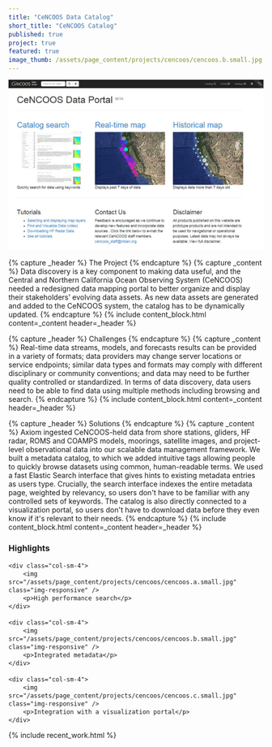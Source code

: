 ```yaml
---
title: "CeNCOOS Data Catalog"
short_title: "CeNCOOS Catalog"
published: true
project: true
featured: true
image_thumb: /assets/page_content/projects/cencoos/cencoos.b.small.jpg
---
```


<!-- 
{% capture _header %}
{% endcapture %}
{% capture _content %}
{% endcapture %}
{% capture _media %}
{% endcapture %}
{% include content_block.html content=_content header=_header media=_media %}
-->

<img src="/assets/page_content/projects/cencoos/screenshot.med.jpg" class="pull-right" />

{% capture _header %}
The Project
{% endcapture %}
{% capture _content %}
Data discovery is a key component  to making data useful, and the Central and Northern California Ocean Observing System (CeNCOOS) needed a redesigned data mapping portal to better organize and display their stakeholders’ evolving data assets. As new data assets are generated and added to the CeNCOOS system, the catalog has to be dynamically updated.
{% endcapture %}
{% include content_block.html content=_content header=_header %}


{% capture _header %}
Challenges
{% endcapture %}
{% capture _content %}
Real-time data streams, models, and forecasts results can be provided in a variety of formats; data providers may change server locations or service endpoints; similar data types and formats may comply with different disciplinary or community conventions; and data may need to be further quality controlled or standardized. In terms of data discovery, data users need to be able to find data using multiple methods including browsing and search.
{% endcapture %}
{% include content_block.html content=_content header=_header %}

{% capture _header %}
Solutions
{% endcapture %}
{% capture _content %}
Axiom ingested CeNCOOS-held data from shore stations, gliders, HF radar, ROMS and COAMPS models, moorings, satellite images, and project-level observational data into our scalable data management framework. We built a metadata catalog, to which we added intuitive tags allowing people to quickly browse datasets using common, human-readable terms. We used a fast Elastic Search interface that gives hints to existing metadata entries as users type. Crucially, the search interface indexes the entire metadata page, weighted by relevancy, so users don't have to be familiar with any controlled sets of keywords. The catalog is also directly connected to a visualization portal, so users don't have to download data before they even know if it's relevant to their needs.
{% endcapture %}
{% include content_block.html content=_content header=_header %}



<h3>Highlights</h3>

<div class="row">


	<div class="col-sm-4">
		<img src="/assets/page_content/projects/cencoos/cencoos.a.small.jpg" class="img-responsive" />
		<p>High performance search</p>
	</div>

	<div class="col-sm-4"> 
		<img src="/assets/page_content/projects/cencoos/cencoos.b.small.jpg" class="img-responsive" />
		<p>Integrated metadata</p>
	</div>

	<div class="col-sm-4">
		<img src="/assets/page_content/projects/cencoos/cencoos.c.small.jpg" class="img-responsive" />
		<p>Integration with a visualization portal</p>
	</div>	

</div>

{% include recent_work.html %}

<!-- 
{% capture _header %}
Highlights
{% endcapture %}
{% capture _content %}
<ul>
<li>Browsing data by tags</li>
<li>Searching with hints</li>
<li>Organization by source</li>
<li>Integration with a visualization portal</li>
</ul>
{% endcapture %}
{% include content_block.html header=_header content=_content %}

 -->